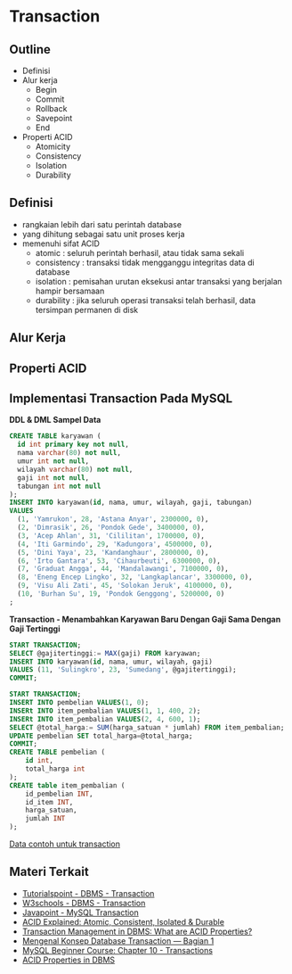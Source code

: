 # Transaction

## Outline
- Definisi
- Alur kerja
  - Begin
  - Commit
  - Rollback
  - Savepoint
  - End
- Properti ACID
  - Atomicity
  - Consistency
  - Isolation
  - Durability

## Definisi
- rangkaian lebih dari satu perintah database
- yang dihitung sebagai satu unit proses kerja
- memenuhi sifat ACID
  - atomic : seluruh perintah berhasil, atau tidak sama sekali
  - consistency : transaksi tidak mengganggu integritas data di database
  - isolation : pemisahan urutan eksekusi antar transaksi yang berjalan hampir bersamaan
  - durability : jika seluruh operasi transaksi telah berhasil, data tersimpan permanen di disk

## Alur Kerja

## Properti ACID

## Implementasi Transaction Pada MySQL

**DDL & DML Sampel Data**
```sql
CREATE TABLE karyawan (
  id int primary key not null,
  nama varchar(80) not null,
  umur int not null,
  wilayah varchar(80) not null,
  gaji int not null,
  tabungan int not null
);
INSERT INTO karyawan(id, nama, umur, wilayah, gaji, tabungan)   
VALUES 
  (1, 'Yamrukon', 28, 'Astana Anyar', 2300000, 0),
  (2, 'Dimrasik', 26, 'Pondok Gede', 3400000, 0),
  (3, 'Acep Ahlan', 31, 'Cililitan', 1700000, 0),
  (4, 'Iti Garmindo', 29, 'Kadungora', 4500000, 0),
  (5, 'Dini Yaya', 23, 'Kandanghaur', 2800000, 0),
  (6, 'Irto Gantara', 53, 'Cihaurbeuti', 6300000, 0),
  (7, 'Graduat Angga', 44, 'Mandalawangi', 7100000, 0),
  (8, 'Eneng Encep Lingko', 32, 'Langkaplancar', 3300000, 0),
  (9, 'Visu Ali Zati', 45, 'Solokan Jeruk', 4100000, 0),
  (10, 'Burhan Su', 19, 'Pondok Genggong', 5200000, 0)
;  
```

**Transaction - Menambahkan Karyawan Baru Dengan Gaji Sama Dengan Gaji Tertinggi**
```sql
START TRANSACTION;
SELECT @gajitertinggi:= MAX(gaji) FROM karyawan;
INSERT INTO karyawan(id, nama, umur, wilayah, gaji)   
VALUES (11, 'Sulingkro', 23, 'Sumedang', @gajitertinggi);  
COMMIT;
```

```sql
START TRANSACTION;
INSERT INTO pembelian VALUES(1, 0);
INSERt INTO item_pembalian VALUES(1, 1, 400, 2);
INSERt INTO item_pembalian VALUES(2, 4, 600, 1);
SELECT @total_harga:= SUM(harga_satuan * jumlah) FROM item_pembalian;
UPDATE pembelian SET total_harga=@total_harga;
COMMIT;
CREATE TABLE pembelian (
	id int,
  	total_harga int
);
CREATE table item_pembalian (
	id_pembelian INT,
  	id_item INT,
  	harga_satuan,
  	jumlah INT
);
```

[Data contoh untuk transaction](https://github.com/insanalamin/IF214002/tree/main/pertemuan13/transaction-ddl.sql)

## Materi Terkait
- [Tutorialspoint - DBMS - Transaction](https://www.tutorialspoint.com/dbms/dbms_transaction.htm)
- [W3schools - DBMS - Transaction](https://www.w3schools.in/dbms/transaction)
- [Javapoint - MySQL Transaction](https://www.javatpoint.com/mysql-transaction)
- [ACID Explained: Atomic, Consistent, Isolated & Durable](https://www.bmc.com/blogs/acid-atomic-consistent-isolated-durable/)
- [Transaction Management in DBMS: What are ACID Properties?](https://www.guru99.com/dbms-transaction-management.html)
- [Mengenal Konsep Database Transaction — Bagian 1](https://medium.com/gits-apps-insight/mengenal-konsep-database-transaction-bagian-1-54e66789f75e)
- [MySQL Beginner Course: Chapter 10 - Transactions](https://www.youtube.com/watch?v=WO_VNMUuGoU)
- [ACID Properties in DBMS](https://www.geeksforgeeks.org/acid-properties-in-dbms/)
